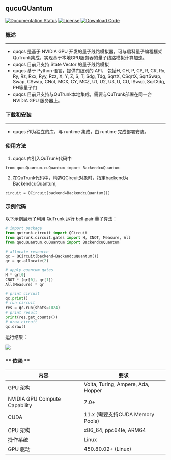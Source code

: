 ## qucuQUantum

[![Documentation Status](https://img.shields.io/badge/docs-latest-brightgreen.svg)](http://developer.queco.cn)
[![License](https://img.shields.io/badge/license-Apache%202-blue.svg)](LICENSE)
[![Download Code](https://img.shields.io/badge/download-zip-green.svg)](https://github.com/qudoor/runtime)

### **概述**
---
* quqcs 是基于 NVIDIA GPU 开发的量子线路模拟器，可与启科量子编程框架QuTrunk集成，实现基于本地GPU服务器的量子线路模拟计算加速。
* quqcs 目前只支持 State Vector 的量子线路模拟
* quqcs 基于 Python 语言，提供门级别的 API， 包括H, CH, P, CP, R, CR, Rx, Ry, Rz, Rxx, Ryy, Rzz, X, Y, Z, S, T, Sdg, Tdg, SqrtX, CSqrtX, SqrtSwap, Swap, CSwap, CNot, MCX, CY, MCZ, U1, U2, U3, U, CU, ISwap, SqrtXdg, PH等量子门
* quqcs 目前只支持与QuTrunk本地集成，需要与QuTrunk部署在同一台 NVIDIA GPU 服务器上。

### **下载和安装**
---
* quqcs 作为独立的库，与 runtime 集成，由 runtime 完成部署安装。

### **使用方法**
1. quqcs 库引入QuTrunk代码中
```import
from qucuQuantum.cuQuantum import BackendcuQuantum
```

2. 在QuTrunk代码中，构造QCircuit对象时，指定backend为BackendcuQuantum, 
```initialize
circuit = QCircuit(backend=BackendcuQuantum())
```
### **示例代码**

以下示例展示了利用 QuTrunk 运行 bell-pair 量子算法：

  ```python
  # import package
  from qutrunk.circuit import QCircuit
  from qutrunk.circuit.gates import H, CNOT, Measure, All
  from qucuQuantum.cuQuantum import BackendcuQuantum

  # allocate resource
  qc = QCircuit(backend=BackendcuQuantum())
  qr = qc.allocate(2) 

  # apply quantum gates
  H * qr[0]   
  CNOT * (qr[0], qr[1])
  All(Measure) * qr

  # print circuit
  qc.print()   
  # run circuit
  res = qc.run(shots=1024) 
  # print result
  print(res.get_counts()) 
  # draw circuit
  qc.draw()
  ```
运行结果：
<div>
<img src="http://developer.queco.cn/media/images/bell_pairYunXingJieGuo.original.png"/>
</div>

### ** 依赖 **
| 内容                            | 要求                                 |
|-------------------------------|------------------------------------|
| GPU 架构                        | Volta, Turing, Ampere, Ada, Hopper |
| NVIDIA GPU Compute Capability | 7.0+                               |
| CUDA                          | 11.x    (需要支持CUDA Memory Pools)    |
| CPU 架构                        | x86_64, ppc64Ie, ARM64             |
| 操作系统                          | Linux                              |
| GPU 驱动                        | 450.80.02+ (Linux)                 |

